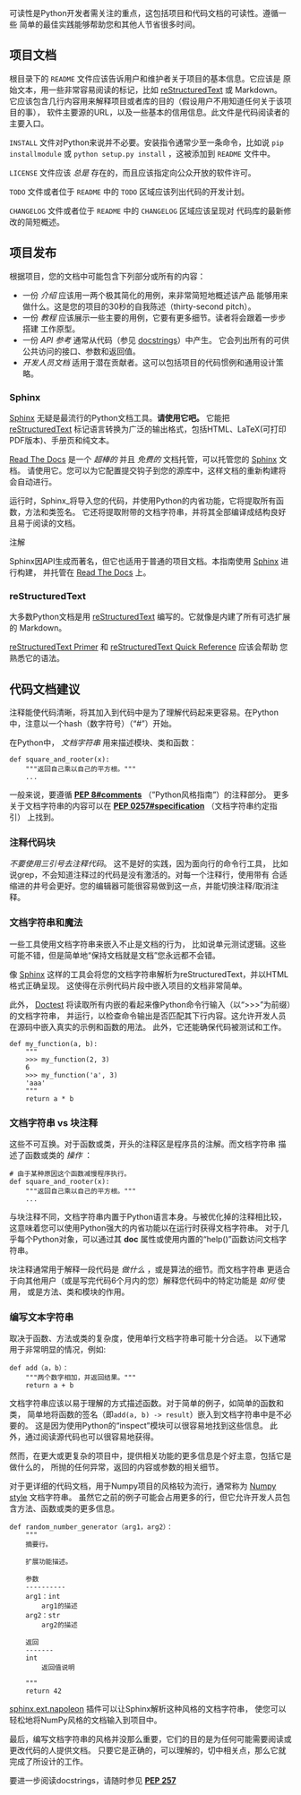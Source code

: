 可读性是Python开发者需关注的重点，这包括项目和代码文档的可读性。遵循一些 简单的最佳实践能够帮助您和其他人节省很多时间。

## 项目文档

根目录下的 `README` 文件应该告诉用户和维护者关于项目的基本信息。它应该是 原始文本，用一些非常容易阅读的标记，比如 [reStructuredText](http://pythonguidecn.readthedocs.io/zh/latest/writing/documentation.html#restructuredtext-ref) 或 Markdown。 它应该包含几行内容用来解释项目或者库的目的（假设用户不用知道任何关于该项目的事）， 软件主要源的URL，以及一些基本的信用信息。此文件是代码阅读者的主要入口。

`INSTALL` 文件对Python来说并不必要。安装指令通常少至一条命令，比如说 `pip installmodule` 或 `python setup.py install` ，这被添加到 `README` 文件中。

`LICENSE` 文件应该 *总是* 存在的，而且应该指定向公众开放的软件许可。

`TODO` 文件或者位于 `README` 中的 `TODO` 区域应该列出代码的开发计划。

`CHANGELOG` 文件或者位于 `README` 中的 `CHANGELOG` 区域应该呈现对 代码库的最新修改的简短概述。

## 项目发布

根据项目，您的文档中可能包含下列部分或所有的内容：

- 一份 *介绍* 应该用一两个极其简化的用例，来非常简短地概述该产品 能够用来做什么。这是您的项目的30秒的自我陈述（thirty-second pitch）。
- 一份 *教程* 应该展示一些主要的用例，它要有更多细节。读者将会跟着一步步搭建 工作原型。
- 一份 *API 参考* 通常从代码（参见 [docstrings](http://pythonguidecn.readthedocs.io/zh/latest/writing/documentation.html#docstring-ref)）中产生。 它会列出所有的可供公共访问的接口、参数和返回值。
- *开发人员文档* 适用于潜在贡献者。这可以包括项目的代码惯例和通用设计策略。

### Sphinx

[Sphinx](http://sphinx.pocoo.org/) 无疑是最流行的Python文档工具。**请使用它吧。** 它能把 [reStructuredText](http://pythonguidecn.readthedocs.io/zh/latest/writing/documentation.html#restructuredtext-ref) 标记语言转换为广泛的输出格式，包括HTML、LaTeX(可打印PDF版本)、手册页和纯文本。

[Read The Docs](http://readthedocs.org/) 是一个 *超棒的* 并且 *免费的* 文档托管，可以托管您的 [Sphinx](http://sphinx.pocoo.org/) 文档。 请使用它。您可以为它配置提交钩子到您的源库中，这样文档的重新构建将会自动进行。

运行时，Sphinx_将导入您的代码，并使用Python的内省功能，它将提取所有函数，方法和类签名。 它还将提取附带的文档字符串，并将其全部编译成结构良好且易于阅读的文档。

注解

Sphinx因API生成而著名，但它也适用于普通的项目文档。本指南使用 [Sphinx](http://sphinx.pocoo.org/) 进行构建， 并托管在 [Read The Docs](http://readthedocs.org/) 上。

### reStructuredText

大多数Python文档是用 [reStructuredText](http://docutils.sourceforge.net/rst.html) 编写的。它就像是内建了所有可选扩展的 Markdown。

[reStructuredText Primer](http://sphinx.pocoo.org/rest.html) 和 [reStructuredText Quick Reference](http://docutils.sourceforge.net/docs/user/rst/quickref.html) 应该会帮助 您熟悉它的语法。

## 代码文档建议

注释能使代码清晰，将其加入到代码中是为了理解代码起来更容易。在Python中，注意以一个hash（数字符号）（“#”）开始。

在Python中， *文档字符串* 用来描述模块、类和函数：

```
def square_and_rooter(x):
    """返回自己乘以自己的平方根。"""
    ...

```

一般来说，要遵循 [**PEP 8#comments**](https://www.python.org/dev/peps/pep-0008#comments) （”Python风格指南”）的注释部分。 更多关于文档字符串的内容可以在 [**PEP 0257#specification**](https://www.python.org/dev/peps/pep-0257#specification) （文档字符串约定指引） 上找到。

### 注释代码块

*不要使用三引号去注释代码*。 这不是好的实践，因为面向行的命令行工具， 比如说grep，不会知道注释过的代码是没有激活的。对每一个注释行，使用带有 合适缩进的井号会更好。您的编辑器可能很容易做到这一点，并能切换注释/取消注释。

### 文档字符串和魔法

一些工具使用文档字符串来嵌入不止是文档的行为， 比如说单元测试逻辑。这些可能不错，但是简单地“保持文档就是文档”您永远都不会错。

像 [Sphinx](http://sphinx.pocoo.org/) 这样的工具会将您的文档字符串解析为reStructuredText，并以HTML格式正确呈现。 这使得在示例代码片段中嵌入项目的文档非常简单。

此外， [Doctest](https://docs.python.org/3/library/doctest.html) 将读取所有内嵌的看起来像Python命令行输入（以“>>>”为前缀）的文档字符串， 并运行，以检查命令输出是否匹配其下行内容。这允许开发人员在源码中嵌入真实的示例和函数的用法。 此外，它还能确保代码被测试和工作。

```
def my_function(a, b):
    """
    >>> my_function(2, 3)
    6
    >>> my_function('a', 3)
    'aaa'
    """
    return a * b

```

### 文档字符串 vs 块注释

这些不可互换。对于函数或类，开头的注释区是程序员的注解。而文档字符串 描述了函数或类的 *操作* ：

```
# 由于某种原因这个函数减慢程序执行。
def square_and_rooter(x):
    """返回自己乘以自己的平方根。"""
    ...

```

与块注释不同，文档字符串内置于Python语言本身。与被优化掉的注释相比较， 这意味着您可以使用Python强大的内省功能以在运行时获得文档字符串。 对于几乎每个Python对象，可以通过其 __doc__ 属性或使用内置的“help()”函数访问文档字符串。

块注释通常用于解释一段代码是 *做什么* ，或是算法的细节。而文档字符串 更适合于向其他用户（或是写完代码6个月内的您）解释您代码中的特定功能是 *如何* 使用， 或是方法、类和模块的作用。

### 编写文本字符串

取决于函数、方法或类的复杂度，使用单行文档字符串可能十分合适。 以下通常用于非常明显的情况，例如:

```
def add（a，b）：
    """两个数字相加，并返回结果。"""
    return a + b

```

文档字符串应该以易于理解的方式描述函数。对于简单的例子，如简单的函数和类， 简单地将函数的签名（即`add(a, b) -> result`）嵌入到文档字符串中是不必要的。 这是因为使用Python的“inspect”模块可以很容易地找到这些信息。 此外，通过阅读源代码也可以很容易地获得。

然而，在更大或更复杂的项目中，提供相关功能的更多信息是个好主意，包括它是做什么的， 所抛的任何异常，返回的内容或参数的相关细节。

对于更详细的代码文档，用于Numpy项目的风格较为流行，通常称为 [Numpy style](http://sphinxcontrib-napoleon.readthedocs.io/en/latest/example_numpy.html) 文档字符串。 虽然它之前的例子可能会占用更多的行，但它允许开发人员包含方法、函数或类的更多信息。

```
def random_number_generator（arg1，arg2）：
    """
    摘要行。

    扩展功能描述。

    参数
    ----------
    arg1：int
        arg1的描述
    arg2：str
        arg2的描述

    返回
    -------
    int
        返回值说明

    """
    return 42

```

[sphinx.ext.napoleon](https://sphinxcontrib-napoleon.readthedocs.io/) 插件可以让Sphinx解析这种风格的文档字符串， 使您可以轻松地将NumPy风格的文档输入到项目中。

最后，编写文档字符串的风格并没那么重要，它们的目的是为任何可能需要阅读或更改代码的人提供文档。 只要它是正确的，可以理解的，切中相关点，那么它就完成了所设计的工作。

要进一步阅读docstrings，请随时参见 [**PEP 257**](https://www.python.org/dev/peps/pep-0257)